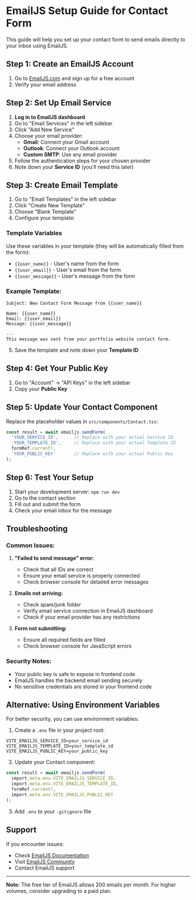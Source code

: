 # EmailJS Setup Guide for Contact Form

This guide will help you set up your contact form to send emails directly to your inbox using EmailJS.

## Step 1: Create an EmailJS Account

1. Go to [EmailJS.com](https://www.emailjs.com/) and sign up for a free account
2. Verify your email address

## Step 2: Set Up Email Service

1. **Log in to EmailJS dashboard**
2. Go to "Email Services" in the left sidebar
3. Click "Add New Service"
4. Choose your email provider:
   - **Gmail**: Connect your Gmail account
   - **Outlook**: Connect your Outlook account
   - **Custom SMTP**: Use any email provider
5. Follow the authentication steps for your chosen provider
6. Note down your **Service ID** (you'll need this later)

## Step 3: Create Email Template

1. Go to "Email Templates" in the left sidebar
2. Click "Create New Template"
3. Choose "Blank Template"
4. Configure your template:

### Template Variables
Use these variables in your template (they will be automatically filled from the form):
- `{{user_name}}` - User's name from the form
- `{{user_email}}` - User's email from the form
- `{{user_message}}` - User's message from the form

### Example Template:
```
Subject: New Contact Form Message from {{user_name}}

Name: {{user_name}}
Email: {{user_email}}
Message: {{user_message}}

---
This message was sent from your portfolio website contact form.
```

5. Save the template and note down your **Template ID**

## Step 4: Get Your Public Key

1. Go to "Account" → "API Keys" in the left sidebar
2. Copy your **Public Key**

## Step 5: Update Your Contact Component

Replace the placeholder values in `src/components/Contact.tsx`:

```typescript
const result = await emailjs.sendForm(
  'YOUR_SERVICE_ID',      // Replace with your actual Service ID
  'YOUR_TEMPLATE_ID',     // Replace with your actual Template ID
  formRef.current!,
  'YOUR_PUBLIC_KEY'       // Replace with your actual Public Key
);
```

## Step 6: Test Your Setup

1. Start your development server: `npm run dev`
2. Go to the contact section
3. Fill out and submit the form
4. Check your email inbox for the message

## Troubleshooting

### Common Issues:

1. **"Failed to send message" error:**
   - Check that all IDs are correct
   - Ensure your email service is properly connected
   - Check browser console for detailed error messages

2. **Emails not arriving:**
   - Check spam/junk folder
   - Verify email service connection in EmailJS dashboard
   - Check if your email provider has any restrictions

3. **Form not submitting:**
   - Ensure all required fields are filled
   - Check browser console for JavaScript errors

### Security Notes:

- Your public key is safe to expose in frontend code
- EmailJS handles the backend email sending securely
- No sensitive credentials are stored in your frontend code

## Alternative: Using Environment Variables

For better security, you can use environment variables:

1. Create a `.env` file in your project root:
```env
VITE_EMAILJS_SERVICE_ID=your_service_id
VITE_EMAILJS_TEMPLATE_ID=your_template_id
VITE_EMAILJS_PUBLIC_KEY=your_public_key
```

2. Update your Contact component:
```typescript
const result = await emailjs.sendForm(
  import.meta.env.VITE_EMAILJS_SERVICE_ID,
  import.meta.env.VITE_EMAILJS_TEMPLATE_ID,
  formRef.current!,
  import.meta.env.VITE_EMAILJS_PUBLIC_KEY
);
```

3. Add `.env` to your `.gitignore` file

## Support

If you encounter issues:
- Check [EmailJS Documentation](https://www.emailjs.com/docs/)
- Visit [EmailJS Community](https://community.emailjs.com/)
- Contact EmailJS support

---

**Note:** The free tier of EmailJS allows 200 emails per month. For higher volumes, consider upgrading to a paid plan.
